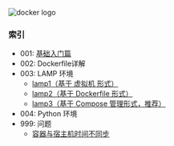 ![docker logo](./docker.png)



### 索引

+ 001: [基础入门篇](./基础入门篇.md)
+ 002: Dockerfile详解
+ 003: LAMP 环境
	- [lamp1（基于 虚拟机 形式）](./lamp1/)
	- [lamp2（基于 Dockerfile 形式）](./lamp2/)
	- [lamp3（基于 Compose 管理形式，推荐）](./lamp3/)
+ 004: Python 环境
+ 999: 问题
	- [容器与宿主机时间不同步](./容器与宿主机时间不同步.md)
